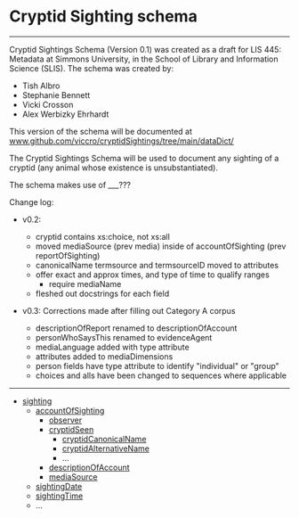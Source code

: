# Cryptid Sighting schema

***
Cryptid Sightings Schema (Version 0.1) was created as a draft for LIS 445: Metadata at Simmons 
University, in the School of Library and Information Science (SLIS). The schema was created by:
* Tish Albro
* Stephanie Bennett
* Vicki Crosson
* Alex Werbizky Ehrhardt

This version of the schema will be documented at www.github.com/viccro/cryptidSightings/tree/main/dataDict/

The Cryptid Sightings Schema will be used to document any sighting of a cryptid (any animal whose 
existence is unsubstantiated). 

The schema makes use of ___???

Change log:
* v0.2: 
    * cryptid contains xs:choice, not xs:all
    * moved mediaSource (prev media) inside of accountOfSighting (prev reportOfSighting)
    * canonicalName termsource and termsourceID moved to attributes
    * offer exact and approx times, and type of time to qualify ranges
        * require mediaName
    * fleshed out docstrings for each field

* v0.3: Corrections made after filling out Category A corpus
    * descriptionOfReport renamed to descriptionOfAccount
    * personWhoSaysThis renamed to evidenceAgent
    * mediaLanguage added with type attribute
    * attributes added to mediaDimensions
    * person fields have type attribute to identify "individual" or "group"
    * choices and alls have been changed to sequences where applicable
***

* [sighting](sighting.md)
    * [accountOfSighting](account.md)
        * [observer](account.md#sub-element-observer)
        * [cryptidSeen](account.md#sub-element-cryptidseen)
            * [cryptidCanonicalName](cryptid.md#sub-element-cryptidcanonicalname)
            * [cryptidAlternativeName](account.md#sub-element-cryptidalternativename)
            * ...
        * [descriptionOfAccount](account.md#sub-element-descriptionofaccount)
        * [mediaSource](account.md#sub-element-mediasource)
    * [sightingDate](date.md)
    * [sightingTime](time.md)
    * ...